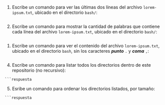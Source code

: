 1. Escribe un comando para ver las últimas dos líneas del archivo `lorem-ipsum.txt`, ubicado en el directorio `bash/`:
```respuesta
```

2. Escribe un comando para mostrar la cantidad de palabras que contiene cada línea del archivo `lorem-ipsum.txt`, ubicado en el directorio `bash/`:
```respuesta
```

1. Escribe un comando para ver el contenido del archivo `lorem-ipsum.txt`, ubicado en el directorio `bash`, sin los caracteres ***punto*** `.` y ***coma*** `,`:
```respuesta
```

4. Escribe un comando para listar todos los directorios dentro de este repositorio (no recursivo):
```shell
```respuesta
```

5. Esribe un comando para ordenar los directorios listados, por tamaño:
```shell
```respuesta
```
